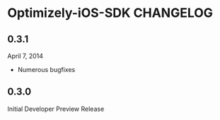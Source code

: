 # Optimizely-iOS-SDK CHANGELOG

## 0.3.1

April 7, 2014

- Numerous bugfixes

## 0.3.0

Initial Developer Preview Release